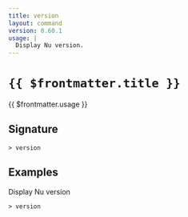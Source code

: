 ```yaml
---
title: version
layout: command
version: 0.60.1
usage: |
  Display Nu version.
---
```


# `{{ $frontmatter.title }}`

<div style='white-space: pre-wrap;'>{{ $frontmatter.usage }}</div>

## Signature

```> version ```

## Examples

Display Nu version
```shell
> version
```

